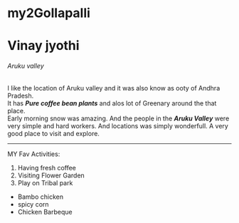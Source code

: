 # my2Gollapalli
# Vinay jyothi
###### Aruku valley

 I like the location of Aruku valley and it was also know as ooty of Andhra Pradesh.<br>It has ***Pure coffee bean plants*** and alos lot of Greenary around the that place.<br> Early morning snow was amazing.
 And the people in the ***Aruku Valley*** were very simple and hard workers. And locations was simply wonderfull. A very good place to visit and explore.

 ---
 MY Fav Activities:
 1. Having fresh coffee 
 2. Visiting Flower Garden
 3. Play on Tribal park
 * Bambo chicken
 * spicy corn
 * Chicken Barbeque
